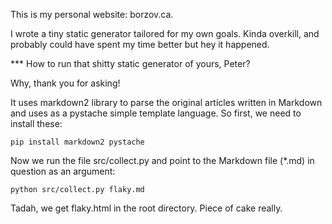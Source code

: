 This is my personal website: borzov.ca.

I wrote a tiny static generator tailored for my own goals. Kinda overkill, and probably could have spent my time better but hey it happened.


*** How to run that shitty static generator of yours, Peter?

Why, thank you for asking!

It uses markdown2 library to parse the original articles written in Markdown and uses as a pystache simple template language. So first, we need to install these:

    pip install markdown2 pystache

Now we run the file src/collect.py and point to the Markdown file (*.md) in question as an argument:

    python src/collect.py flaky.md

Tadah, we get flaky.html in the root directory. Piece of cake really.

